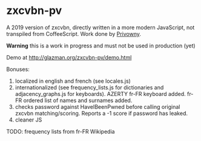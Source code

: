 # zxcvbn-pv
  A 2019 version of zxcvbn, directly written in a more modern JavaScript, not transpiled from CoffeeScript. Work done by [Privowny](https://privowny.io/).

**Warning** this is a work in progress and must not be used in production (yet)

Demo at http://glazman.org/zxcvbn-pv/demo.html

Bonuses:

1. localized in english and french (see locales.js)
2. internationalized (see frequency_lists.js for dictionaries and adjacency_graphs.js for keyboards). AZERTY fr-FR keyboard added. fr-FR ordered list of names and surnames added.
3. checks password against HaveIBeenPwned before calling original zxcvbn matching/scoring. Reports a -1 score if password has leaked.
4. cleaner JS

TODO: frequency lists from fr-FR Wikipedia
